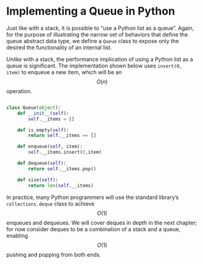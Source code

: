 Implementing a Queue in Python
==============================

Just like with a stack, it is possible to “use a Python list as a queue”. Again, for the purpose of illustrating the narrow set of behaviors that define the queue abstract data type, we define a `Queue` class to expose only the desired the functionality of an internal list.

_Unlike_ with a stack, the performance implication of using a Python list as a queue is significant. The implementation shown below uses `insert(0, item)` to enqueue a new item, which will be an $$O(n)$$ operation.

```python

class Queue(object):
    def __init__(self):
        self.__items = []

    def is_empty(self):
        return self.__items == []

    def enqueue(self, item):
        self.__items.insert(0,item)

    def dequeue(self):
        return self.__items.pop()

    def size(self):
        return len(self.__items)
```

In practice, many Python programmers will use the standard library’s `collections.deque` class to achieve $$O(1)$$ enqueues and dequeues. We will cover deques in depth in the next chapter; for now consider deques to be a combination of a stack and a queue, enabling $$O(1)$$ pushing and popping from both ends.

